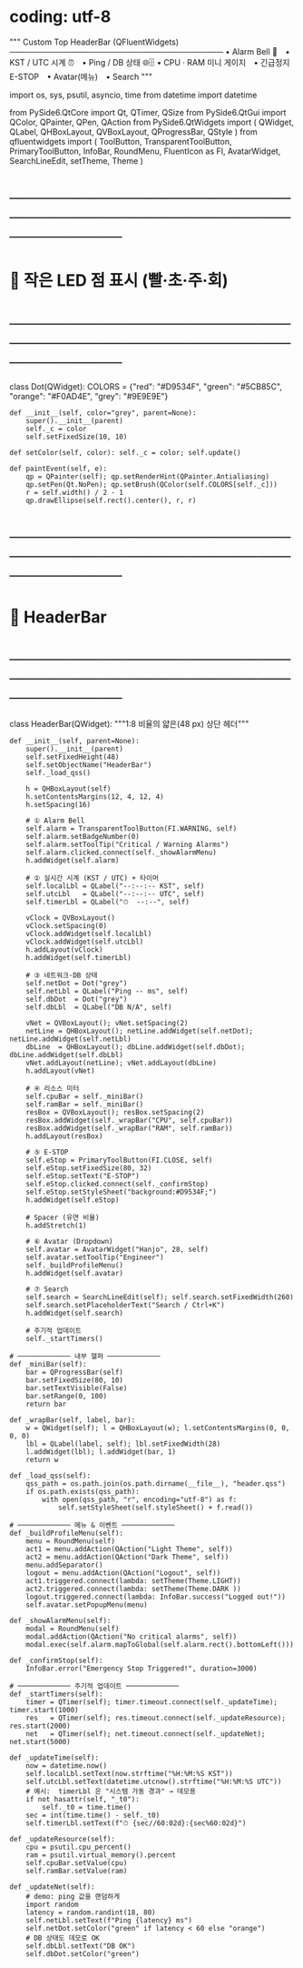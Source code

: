 # coding: utf-8
"""
Custom Top HeaderBar  (QFluentWidgets)
──────────────────────────────────────
• Alarm Bell 🔔 • KST / UTC 시계 ⏰ • Ping / DB 상태 🌐🗄
• CPU · RAM 미니 게이지 • 긴급정지 E-STOP • Avatar(메뉴) • Search
"""

import os, sys, psutil, asyncio, time
from datetime import datetime

from PySide6.QtCore    import Qt, QTimer, QSize
from PySide6.QtGui     import QColor, QPainter, QPen, QAction
from PySide6.QtWidgets import (
    QWidget, QLabel, QHBoxLayout, QVBoxLayout, QProgressBar, QStyle
)
from qfluentwidgets import (
    ToolButton, TransparentToolButton, PrimaryToolButton,
    InfoBar, RoundMenu, FluentIcon as FI, AvatarWidget,
    SearchLineEdit, setTheme, Theme
)


# ────────────────────────────────────────────────────────────
# 🔹 작은 LED 점 표시 (빨·초·주·회)
# ────────────────────────────────────────────────────────────
class Dot(QWidget):
    COLORS = {"red": "#D9534F", "green": "#5CB85C",
              "orange": "#F0AD4E", "grey": "#9E9E9E"}

    def __init__(self, color="grey", parent=None):
        super().__init__(parent)
        self._c = color
        self.setFixedSize(10, 10)

    def setColor(self, color): self._c = color; self.update()

    def paintEvent(self, e):
        qp = QPainter(self); qp.setRenderHint(QPainter.Antialiasing)
        qp.setPen(Qt.NoPen); qp.setBrush(QColor(self.COLORS[self._c]))
        r = self.width() / 2 - 1
        qp.drawEllipse(self.rect().center(), r, r)


# ────────────────────────────────────────────────────────────
# 🔹 HeaderBar
# ────────────────────────────────────────────────────────────
class HeaderBar(QWidget):
    """1:8 비율의 얇은(48 px) 상단 헤더"""

    def __init__(self, parent=None):
        super().__init__(parent)
        self.setFixedHeight(48)
        self.setObjectName("HeaderBar")
        self._load_qss()

        h = QHBoxLayout(self)
        h.setContentsMargins(12, 4, 12, 4)
        h.setSpacing(16)

        # ① Alarm Bell
        self.alarm = TransparentToolButton(FI.WARNING, self)
        self.alarm.setBadgeNumber(0)
        self.alarm.setToolTip("Critical / Warning Alarms")
        self.alarm.clicked.connect(self._showAlarmMenu)
        h.addWidget(self.alarm)

        # ② 실시간 시계 (KST / UTC) + 타이머
        self.localLbl = QLabel("--:--:-- KST", self)
        self.utcLbl   = QLabel("--:--:-- UTC", self)
        self.timerLbl = QLabel("⏱  --:--", self)

        vClock = QVBoxLayout()
        vClock.setSpacing(0)
        vClock.addWidget(self.localLbl)
        vClock.addWidget(self.utcLbl)
        h.addLayout(vClock)
        h.addWidget(self.timerLbl)

        # ③ 네트워크·DB 상태
        self.netDot = Dot("grey")
        self.netLbl = QLabel("Ping -- ms", self)
        self.dbDot  = Dot("grey")
        self.dbLbl  = QLabel("DB N/A", self)

        vNet = QVBoxLayout(); vNet.setSpacing(2)
        netLine = QHBoxLayout(); netLine.addWidget(self.netDot); netLine.addWidget(self.netLbl)
        dbLine  = QHBoxLayout(); dbLine.addWidget(self.dbDot);  dbLine.addWidget(self.dbLbl)
        vNet.addLayout(netLine); vNet.addLayout(dbLine)
        h.addLayout(vNet)

        # ④ 리소스 미터
        self.cpuBar = self._miniBar()
        self.ramBar = self._miniBar()
        resBox = QVBoxLayout(); resBox.setSpacing(2)
        resBox.addWidget(self._wrapBar("CPU", self.cpuBar))
        resBox.addWidget(self._wrapBar("RAM", self.ramBar))
        h.addLayout(resBox)

        # ⑤ E-STOP
        self.eStop = PrimaryToolButton(FI.CLOSE, self)
        self.eStop.setFixedSize(80, 32)
        self.eStop.setText("E-STOP")
        self.eStop.clicked.connect(self._confirmStop)
        self.eStop.setStyleSheet("background:#D9534F;")
        h.addWidget(self.eStop)

        # Spacer (유연 비율)
        h.addStretch(1)

        # ⑥ Avatar (Dropdown)
        self.avatar = AvatarWidget("Hanjo", 28, self)
        self.avatar.setToolTip("Engineer")
        self._buildProfileMenu()
        h.addWidget(self.avatar)

        # ⑦ Search
        self.search = SearchLineEdit(self); self.search.setFixedWidth(260)
        self.search.setPlaceholderText("Search / Ctrl+K")
        h.addWidget(self.search)

        # 주기적 업데이트
        self._startTimers()

    # ───────────── 내부 헬퍼 ─────────────
    def _miniBar(self):
        bar = QProgressBar(self)
        bar.setFixedSize(80, 10)
        bar.setTextVisible(False)
        bar.setRange(0, 100)
        return bar

    def _wrapBar(self, label, bar):
        w = QWidget(self); l = QHBoxLayout(w); l.setContentsMargins(0, 0, 0, 0)
        lbl = QLabel(label, self); lbl.setFixedWidth(28)
        l.addWidget(lbl); l.addWidget(bar, 1)
        return w

    def _load_qss(self):
        qss_path = os.path.join(os.path.dirname(__file__), "header.qss")
        if os.path.exists(qss_path):
            with open(qss_path, "r", encoding="utf-8") as f:
                self.setStyleSheet(self.styleSheet() + f.read())

    # ───────────── 메뉴 & 이벤트 ─────────────
    def _buildProfileMenu(self):
        menu = RoundMenu(self)
        act1 = menu.addAction(QAction("Light Theme", self))
        act2 = menu.addAction(QAction("Dark Theme", self))
        menu.addSeparator()
        logout = menu.addAction(QAction("Logout", self))
        act1.triggered.connect(lambda: setTheme(Theme.LIGHT))
        act2.triggered.connect(lambda: setTheme(Theme.DARK ))
        logout.triggered.connect(lambda: InfoBar.success("Logged out!"))
        self.avatar.setPopupMenu(menu)

    def _showAlarmMenu(self):
        modal = RoundMenu(self)
        modal.addAction(QAction("No critical alarms", self))
        modal.exec(self.alarm.mapToGlobal(self.alarm.rect().bottomLeft()))

    def _confirmStop(self):
        InfoBar.error("Emergency Stop Triggered!", duration=3000)

    # ───────────── 주기적 업데이트 ─────────────
    def _startTimers(self):
        timer = QTimer(self); timer.timeout.connect(self._updateTime); timer.start(1000)
        res   = QTimer(self); res.timeout.connect(self._updateResource); res.start(2000)
        net   = QTimer(self); net.timeout.connect(self._updateNet); net.start(5000)

    def _updateTime(self):
        now = datetime.now()
        self.localLbl.setText(now.strftime("%H:%M:%S KST"))
        self.utcLbl.setText(datetime.utcnow().strftime("%H:%M:%S UTC"))
        # 예시:  timerLbl 은 "시스템 가동 경과" → 데모용
        if not hasattr(self, "_t0"):
            self._t0 = time.time()
        sec = int(time.time() - self._t0)
        self.timerLbl.setText(f"⏱ {sec//60:02d}:{sec%60:02d}")

    def _updateResource(self):
        cpu = psutil.cpu_percent()
        ram = psutil.virtual_memory().percent
        self.cpuBar.setValue(cpu)
        self.ramBar.setValue(ram)

    def _updateNet(self):
        # demo: ping 값을 랜덤하게
        import random
        latency = random.randint(18, 80)
        self.netLbl.setText(f"Ping {latency} ms")
        self.netDot.setColor("green" if latency < 60 else "orange")
        # DB 상태도 데모로 OK
        self.dbLbl.setText("DB OK")
        self.dbDot.setColor("green")